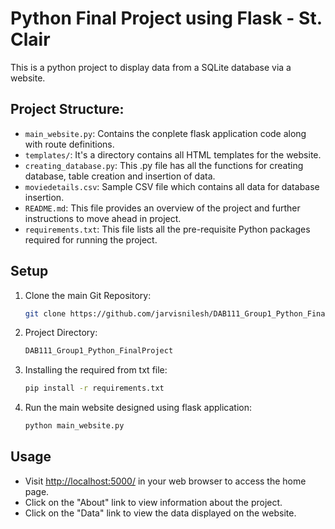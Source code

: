 # Python Final Project using Flask - St. Clair

This is a python project to display data from a SQLite database via a website.

## Project Structure:

- `main_website.py`: Contains the conplete flask application code along with route definitions.
- `templates/`: It's a directory contains all HTML templates for the website.
- `creating_database.py`: This .py file has all  the functions for creating database, table creation and insertion of data.
- `moviedetails.csv`: Sample CSV file which contains all data for database insertion.
- `README.md`: This file provides an overview of the project and further instructions to move ahead in project.
- `requirements.txt`: This file lists all the pre-requisite Python packages required for running the project.

## Setup

1. Clone the main Git Repository:

    ```bash
    git clone https://github.com/jarvisnilesh/DAB111_Group1_Python_FinalProject
    ```

2. Project Directory:

    ```bash
    DAB111_Group1_Python_FinalProject
    ```

3. Installing the required from txt file:

    ```bash
    pip install -r requirements.txt
    ```

4. Run the main website designed using flask application:

    ```bash
    python main_website.py
    ```

## Usage

- Visit [http://localhost:5000/](http://localhost:5000/) in your web browser to access the home page.
- Click on the "About" link to view information about the project.
- Click on the "Data" link to view the data displayed on the website.
